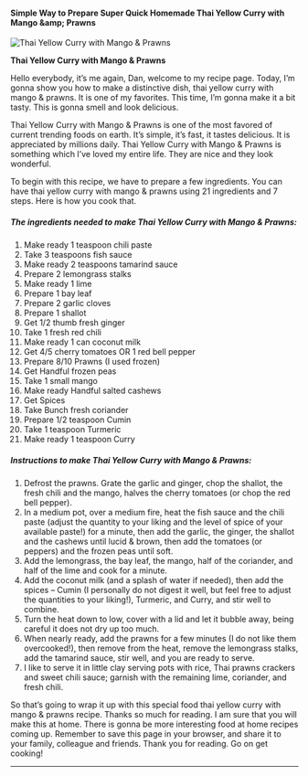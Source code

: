             

#### Simple Way to Prepare Super Quick Homemade Thai Yellow Curry with Mango &amp;amp; Prawns

![Thai Yellow Curry with Mango &amp; Prawns](https://img-global.cpcdn.com/recipes/81496841eb73f0d3/751x532cq70/thai-yellow-curry-with-mango-prawns-recipe-main-photo.jpg)

**Thai Yellow Curry with Mango &amp; Prawns**

Hello everybody, it’s me again, Dan, welcome to my recipe page. Today, I’m gonna show you how to make a distinctive dish, thai yellow curry with mango & prawns. It is one of my favorites. This time, I’m gonna make it a bit tasty. This is gonna smell and look delicious.

Thai Yellow Curry with Mango & Prawns is one of the most favored of current trending foods on earth. It’s simple, it’s fast, it tastes delicious. It is appreciated by millions daily. Thai Yellow Curry with Mango & Prawns is something which I’ve loved my entire life. They are nice and they look wonderful.

To begin with this recipe, we have to prepare a few ingredients. You can have thai yellow curry with mango & prawns using 21 ingredients and 7 steps. Here is how you cook that.

##### The ingredients needed to make Thai Yellow Curry with Mango & Prawns:

1.  Make ready 1 teaspoon chili paste
2.  Take 3 teaspoons fish sauce
3.  Make ready 2 teaspoons tamarind sauce
4.  Prepare 2 lemongrass stalks
5.  Make ready 1 lime
6.  Prepare 1 bay leaf
7.  Prepare 2 garlic cloves
8.  Prepare 1 shallot
9.  Get 1/2 thumb fresh ginger
10.  Take 1 fresh red chili
11.  Make ready 1 can coconut milk
12.  Get 4/5 cherry tomatoes OR 1 red bell pepper
13.  Prepare 8/10 Prawns (I used frozen)
14.  Get Handful frozen peas
15.  Take 1 small mango
16.  Make ready Handful salted cashews
17.  Get Spices
18.  Take Bunch fresh coriander
19.  Prepare 1/2 teaspoon Cumin
20.  Take 1 teaspoon Turmeric
21.  Make ready 1 teaspoon Curry

##### Instructions to make Thai Yellow Curry with Mango & Prawns:

1.  Defrost the prawns. Grate the garlic and ginger, chop the shallot, the fresh chili and the mango, halves the cherry tomatoes (or chop the red bell pepper).
2.  In a medium pot, over a medium fire, heat the fish sauce and the chili paste (adjust the quantity to your liking and the level of spice of your available paste!) for a minute, then add the garlic, the ginger, the shallot and the cashews until lucid & brown, then add the tomatoes (or peppers) and the frozen peas until soft.
3.  Add the lemongrass, the bay leaf, the mango, half of the coriander, and half of the lime and cook for a minute.
4.  Add the coconut milk (and a splash of water if needed), then add the spices – Cumin (I personally do not digest it well, but feel free to adjust the quantities to your liking!), Turmeric, and Curry, and stir well to combine.
5.  Turn the heat down to low, cover with a lid and let it bubble away, being careful it does not dry up too much.
6.  When nearly ready, add the prawns for a few minutes (I do not like them overcooked!), then remove from the heat, remove the lemongrass stalks, add the tamarind sauce, stir well, and you are ready to serve.
7.  I like to serve it in little clay serving pots with rice, Thai prawns crackers and sweet chili sauce; garnish with the remaining lime, coriander, and fresh chili.

So that’s going to wrap it up with this special food thai yellow curry with mango & prawns recipe. Thanks so much for reading. I am sure that you will make this at home. There is gonna be more interesting food at home recipes coming up. Remember to save this page in your browser, and share it to your family, colleague and friends. Thank you for reading. Go on get cooking!

* * *